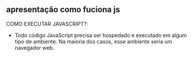## apresentação como fuciona js 
COMO EXECUTAR JAVASCRIPT?:
- Todo código JavaScript precisa ser hospedado e executado em algum tipo de ambiente. Na maioria dos casos, esse ambiente seria um navegador web.